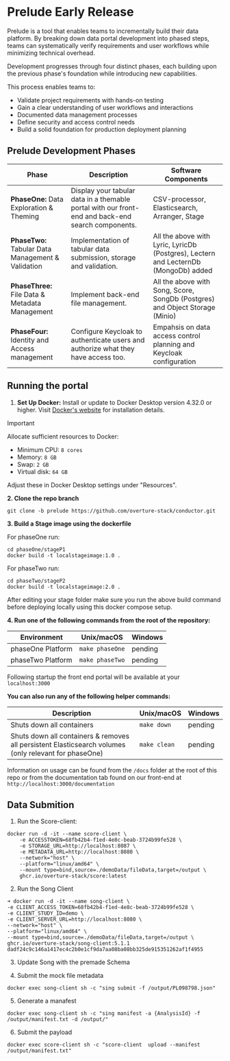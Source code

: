 # Prelude Early Release

Prelude is a tool that enables teams to incrementally build their data platform. By breaking down data portal development into phased steps, teams can systematically verify requirements and user workflows while minimizing technical overhead.

Development progresses through four distinct phases, each building upon the previous phase's foundation while introducing new capabilities.

This process enables teams to:

* Validate project requirements with hands-on testing
* Gain a clear understanding of user workflows and interactions
* Documented data management processes
* Define security and access control needs
* Build a solid foundation for production deployment planning

## Prelude Development Phases

| Phase | Description | Software Components |
|-------|-------------|----------------|
| **PhaseOne:** Data Exploration & Theming | Display your tabular data in a themable portal with our front-end and back-end search components. | CSV-processor, Elasticsearch, Arranger, Stage |
| **PhaseTwo:** Tabular Data Management & Validation | Implementation of tabular data submission, storage and validation. | All the above with Lyric, LyricDb (Postgres), Lectern and LecternDb (MongoDb) added |
| **PhaseThree:** File Data & Metadata Management | Implement back-end file management. | All the above with Song, Score, SongDb (Postgres) and Object Storage (Minio) |
| **PhaseFour:** Identity and Access management | Configure Keycloak to authenticate users and authorize what they have access too. | Empahsis on data access control planning and Keycloak configuration |

## Running the portal

1. **Set Up Docker:** Install or update to Docker Desktop version 4.32.0 or higher. Visit [Docker's website](https://www.docker.com/products/docker-desktop/) for installation details.

> [!important]
> Allocate sufficient resources to Docker:
>   - Minimum CPU: `8 cores`
>   - Memory: `8 GB`
>   - Swap: `2 GB`
>   - Virtual disk: `64 GB`
>
> Adjust these in Docker Desktop settings under "Resources".

**2. Clone the repo branch**

```
git clone -b prelude https://github.com/overture-stack/conductor.git
```

**3. Build a Stage image using the dockerfile**

For phaseOne run:

```
cd phaseOne/stageP1
docker build -t localstageimage:1.0 .
```

For phaseTwo run:

```
cd phaseTwo/stageP2
docker build -t localstageimage:2.0 .
```

After editing your stage folder make sure you run the above build command before deploying locally using this docker compose setup.

**4. Run one of the following commands from the root of the repository:**

| Environment | Unix/macOS | Windows |
|-------------|------------|---------|
| phaseOne Platform | `make phaseOne` | pending |
| phaseTwo Platform | `make phaseTwo` | pending |

Following startup the front end portal will be available at your `localhost:3000`

**You can also run any of the following helper commands:**

| Description | Unix/macOS | Windows | 
|-------------|------------|---------|
| Shuts down all containers | `make down` | pending | 
| Shuts down all containers & removes all persistent Elasticsearch volumes (only relevant for phaseOne) | `make clean` | pending | 

Information on usage can be found from the `/docs` folder at the root of this repo or from the documentation tab found on our front-end at `http://localhost:3000/documentation`

## Data Submition

1. Run the Score-client:

```
docker run -d -it --name score-client \
    -e ACCESSTOKEN=68fb42b4-f1ed-4e8c-beab-3724b99fe528 \
    -e STORAGE_URL=http://localhost:8087 \
    -e METADATA_URL=http://localhost:8080 \
    --network="host" \
    --platform="linux/amd64" \
    --mount type=bind,source=./demoData/fileData,target=/output \
    ghcr.io/overture-stack/score:latest
```

2. Run the Song Client

```
➜ docker run -d -it --name song-client \
-e CLIENT_ACCESS_TOKEN=68fb42b4-f1ed-4e8c-beab-3724b99fe528 \
-e CLIENT_STUDY_ID=demo \
-e CLIENT_SERVER_URL=http://localhost:8080 \
--network="host" \
--platform="linux/amd64" \
--mount type=bind,source=./demoData/fileData,target=/output \
ghcr.io/overture-stack/song-client:5.1.1
dadf24c9c146a1417ec4c2b0e1cf9da7aa08ba08bb325de915351262af1f4955
```

3. Update Song with the premade Schema 

4. Submit the mock file metadata

`docker exec song-client sh -c "sing submit -f /output/PL098798.json"`

5. Generate a manafest

`docker exec song-client sh -c "sing manifest -a {AnalysisId} -f /output/manifest.txt -d /output/"`

6. Submit the payload

`docker exec score-client sh -c "score-client  upload --manifest /output/manifest.txt"`
